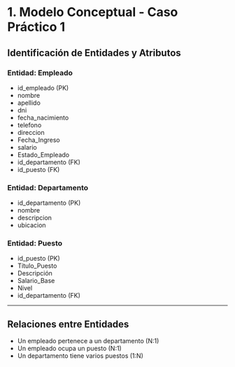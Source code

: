 # 1. Modelo Conceptual - Caso Práctico 1

## Identificación de Entidades y Atributos

### Entidad: Empleado
- id_empleado (PK)
- nombre
- apellido
- dni
- fecha_nacimiento
- telefono
- direccion
- Fecha_Ingreso
- salario
- Estado_Empleado
- id_departamento (FK)
- id_puesto (FK)

### Entidad: Departamento
- id_departamento (PK)
- nombre
- descripcion
- ubicacion

### Entidad: Puesto
- id_puesto (PK)
- Título_Puesto
- Descripción
- Salario_Base
- Nivel
- id_departamento (FK)

---

## Relaciones entre Entidades

- Un empleado pertenece a un departamento (N:1)
- Un empleado ocupa un puesto (N:1)
- Un departamento tiene varios puestos (1:N)
